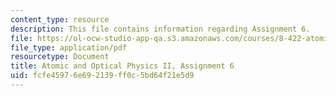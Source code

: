 ```yaml
---
content_type: resource
description: This file contains information regarding Assignment 6.
file: https://ol-ocw-studio-app-qa.s3.amazonaws.com/courses/8-422-atomic-and-optical-physics-ii-spring-2013/fcfe45976e692139ff0c5bd64f21e5d9_MIT8_422S13_hw6.pdf
file_type: application/pdf
resourcetype: Document
title: Atomic and Optical Physics II, Assignment 6
uid: fcfe4597-6e69-2139-ff0c-5bd64f21e5d9
---
```

